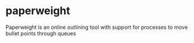 # paperweight
Paperweight is an online outlining tool with support for processes to move bullet points through queues
